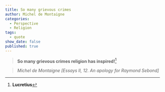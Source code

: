 ```yaml
---
title: So many grievous crimes
author: Michel de Montaigne
categories:
  - Perspective
  - Religion
tags:
  - quote
show_date: false
published: true
---
```

> **So many grievous crimes religion has inspired!**[^1]

> <cite>Michel de Montaigne [Essays II, 12. An apology for Raymond Sebond]</cite>

[^1]: **Lucretius**